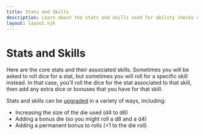 ```yaml
---
title: Stats and Skills
description: Learn about the stats and skills used for ability checks used in the game.
layout: layout.njk
---
```


# Stats and Skills

Here are the core stats and their associated skills. Sometimes you will be asked
to roll dice for a stat, but sometimes you will roll for a specific skill
instead. In that case, you'll roll the dice for the stat associated to that
skill, then add any extra dice or bonuses that you have for that skill.

Stats and skills can be [upgraded](/upgrades) in a variety of ways, including:

- Increasing the size of the die used (d4 to d6)
- Adding a bonus die (so you might roll a d8 and a d4)
- Adding a permanent bonus to rolls (+1 to the die roll)

<div id="stats-and-skills" class="cmp-stack"></div>
